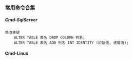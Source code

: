 ### 常用命令合集

##### Cmd-SqlServer

```
修改主键
    ALTER TABLE 表名 DROP COLUMN 列名;
    ALTER TABLE 表名 ADD 列名 INT IDENTITY (初始值, 递增值);
```

#### Cmd-Linux

```

```

